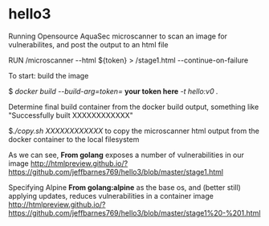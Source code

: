 # hello3
Running Opensource AquaSec microscanner to scan an image for vulnerabilites, and post the output to an html file

RUN /microscanner --html ${token} > /stage1.html --continue-on-failure

To start: build the image

$ *docker build --build-arg=token=* **your token here** *-t hello:v0 .*

Determine final build container from the docker build output, something like "Successfully built XXXXXXXXXXXX"

$*./copy.sh XXXXXXXXXXXX* to copy the microscanner html output from the docker container to the local filesystem

As we can see, **From golang** exposes a number of vulnerabilities in our image <http://htmlpreview.github.io/?https://github.com/jeffbarnes769/hello3/blob/master/stage1.html> 

Specifying Alpine **From golang:alpine** as the base os, and (better still) applying updates, reduces vulnerabilities in a container image
http://htmlpreview.github.io/?https://github.com/jeffbarnes769/hello3/blob/master/stage1%20-%201.html

